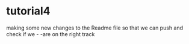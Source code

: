 # tutorial4

making some new changes to the Readme file so that we can push and check if we -
-are on the right track
